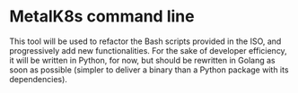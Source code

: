 # MetalK8s command line

This tool will be used to refactor the Bash scripts provided in the ISO, and
progressively add new functionalities. For the sake of developer efficiency,
it will be written in Python, for now, but should be rewritten in Golang as
soon as possible (simpler to deliver a binary than a Python package with its
dependencies).
